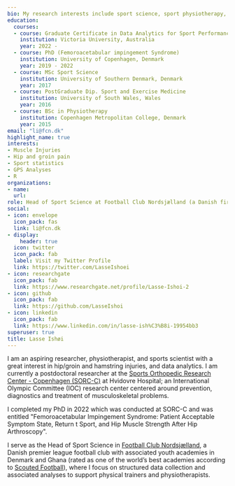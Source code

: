 ```yaml
---
bio: My research interests include sport science, sport physiotherapy, and sport injuries.
education:
  courses:
  - course: Graduate Certificate in Data Analytics for Sport Performance
    institution: Victoria University, Australia
    year: 2022 - 
  - course: PhD (Femoroacetabular impingement Syndrome)
    institution: University of Copenhagen, Denmark
    year: 2019 - 2022
  - course: MSc Sport Science
    institution: University of Southern Denmark, Denmark
    year: 2017
  - course: PostGraduate Dip. Sport and Exercise Medicine
    institution: University of South Wales, Wales
    year: 2016
  - course: BSc in Physiotherapy
    institution: Copenhagen Metropolitan College, Denmark
    year: 2015
email: "li@fcn.dk"
highlight_name: true
interests:
- Muscle Injuries
- Hip and groin pain
- Sport statistics
- GPS Analyses
- R
organizations:
- name:
  url: 
role: Head of Sport Science at Football Club Nordsjælland (a Danish first tier club), and postdoc at Sports Orthopedic Research Center - Copenhagen (SORC-C)
social:
- icon: envelope
  icon_pack: fas
  link: li@fcn.dk
- display:
    header: true
  icon: twitter
  icon_pack: fab
  label: Visit my Twitter Profile
  link: https://twitter.com/LasseIshoei
- icon: researchgate
  icon_pack: fab
  link: https://www.researchgate.net/profile/Lasse-Ishoi-2
- icon: github
  icon_pack: fab
  link: https://github.com/LasseIshoi
- icon: linkedin
  icon_pack: fab
  link: https://www.linkedin.com/in/lasse-ish%C3%B8i-19954bb3
superuser: true
title: Lasse Ishøi
---
```


I am an aspiring researcher, physiotherapist, and sports scientist with a great interest in hip/groin and hamstring injuries, and data analytics. I am currently a postdoctoral researcher at the [Sports Orthopedic Research Center - Copenhagen (SORC-C)](https://www.hvidovrehospital.dk/sorc-c/Pages/default.aspx) at Hvidovre Hospital; an International Olympic Committee (IOC) research center centered around prevention, diagnostics and treatment of musculoskeletal problems.  

I completed my PhD in 2022 which was conducted at SORC-C and was entitled "Femoroacetabular Impingement Syndrome: Patient Acceptable Symptom State, Return t Sport, and Hip Muscle Strength After Hip Arthroscopy".

I serve as the Head of Sport Science in [Football Club Nordsjælland](https://www.fcn.dk), a Danish premier league football club with associated youth academies in Denmark and Ghana (rated as one of the world’s best academies according to [Scouted Football](https://www.scoutedftbl.com/best-young-football-players/academies/)), where I focus on structured data collection and associated analyses to support physical trainers and physiotherapists.
